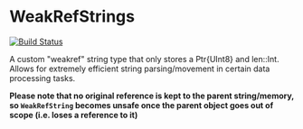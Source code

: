 # WeakRefStrings

[![Build Status](https://travis-ci.org/quinnj/WeakRefStrings.jl.svg?branch=master)](https://travis-ci.org/quinnj/WeakRefStrings.jl)

A custom "weakref" string type that only stores a Ptr{UInt8} and len::Int.
Allows for extremely efficient string parsing/movement in certain data processing tasks.

**Please note that no original reference is kept to the parent string/memory, so `WeakRefString` becomes unsafe
once the parent object goes out of scope (i.e. loses a reference to it)**
